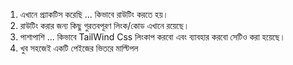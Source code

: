 1. এখানে প্র্যাকটিস করেছি ... কিভাবে রাউটিং করতে হয়।
2. রাউটিং করার জন্য কিছু গুরতবপূরণ লিংক/কোড এখানে রয়েছে।
3. পাশাপাশি ... কিভাবে TailWind Css লিংকাপ করবো এবং ব্যাবহার করবো সেটিও করা হয়েছে।
4. খুব সহজেই একটি পেইজের ভিতরে মাল্টিপল


